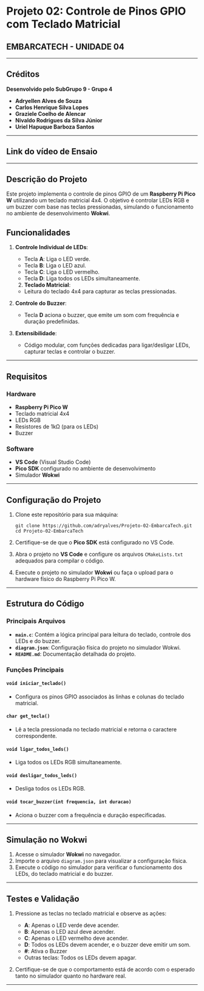 # Projeto 02: **Controle de Pinos GPIO com Teclado Matricial**
**EMBARCATECH - UNIDADE 04**
---

---

## Créditos
**Desenvolvido pelo SubGrupo 9 - Grupo 4**
- **Adryellen Alves de Souza**  
- **Carlos Henrique Silva Lopes**
- **Graziele Coelho de Alencar**  
- **Nivaldo Rodrigues da Silva Júnior**  
- **Uriel Hapuque Barboza Santos**

---
## **Link do vídeo de Ensaio**

---

## **Descrição do Projeto**
Este projeto implementa o controle de pinos GPIO de um **Raspberry Pi Pico W** utilizando um teclado matricial 4x4. O objetivo é controlar LEDs RGB e um buzzer com base nas teclas pressionadas, simulando o funcionamento no ambiente de desenvolvimento **Wokwi**.

## **Funcionalidades**

1. **Controle Individual de LEDs**:
   - Tecla **A**: Liga o LED verde.
   - Tecla **B**: Liga o LED azul.
   - Tecla **C**: Liga o LED vermelho.
   - Tecla **D**: Liga todos os LEDs simultaneamente.

   2. **Teclado Matricial**:
   - Leitura do teclado 4x4 para capturar as teclas pressionadas.
3. **Controle do Buzzer**:
   - Tecla **D** aciona o buzzer, que emite um som com frequência e duração predefinidas.

4. **Extensibilidade**:
   - Código modular, com funções dedicadas para ligar/desligar LEDs, capturar teclas e controlar o buzzer.

---

## Requisitos

### Hardware
- **Raspberry Pi Pico W**
- Teclado matricial 4x4
- LEDs RGB
- Resistores de 1kΩ (para os LEDs)
- Buzzer

### Software
- **VS Code** (Visual Studio Code)
- **Pico SDK** configurado no ambiente de desenvolvimento
- Simulador **Wokwi**

---

## Configuração do Projeto

1. Clone este repositório para sua máquina:

   ```
   git clone https://github.com/adryalves/Projeto-02-EmbarcaTech.git
   cd Projeto-02-EmbarcaTech
   ```

2. Certifique-se de que o **Pico SDK** está configurado no VS Code.

3. Abra o projeto no **VS Code** e configure os arquivos `CMakeLists.txt` adequados para compilar o código.

4. Execute o projeto no simulador **Wokwi** ou faça o upload para o hardware físico do Raspberry Pi Pico W.

---

## Estrutura do Código

### Principais Arquivos
- **`main.c`**: Contém a lógica principal para leitura do teclado, controle dos LEDs e do buzzer.
- **`diagram.json`**: Configuração física do projeto no simulador Wokwi.
- **`README.md`**: Documentação detalhada do projeto.

### Funções Principais

#### `void iniciar_teclado()`
- Configura os pinos GPIO associados às linhas e colunas do teclado matricial.

#### `char get_tecla()`
- Lê a tecla pressionada no teclado matricial e retorna o caractere correspondente.

#### `void ligar_todos_leds()`
- Liga todos os LEDs RGB simultaneamente.

#### `void desligar_todos_leds()`
- Desliga todos os LEDs RGB.

#### `void tocar_buzzer(int frequencia, int duracao)`
- Aciona o buzzer com a frequência e duração especificadas.

---

## Simulação no Wokwi

1. Acesse o simulador **Wokwi** no navegador.
2. Importe o arquivo `diagram.json` para visualizar a configuração física.
3. Execute o código no simulador para verificar o funcionamento dos LEDs, do teclado matricial e do buzzer.

---

## Testes e Validação

1. Pressione as teclas no teclado matricial e observe as ações:
   - **A**: Apenas o LED verde deve acender.
   - **B**: Apenas o LED azul deve acender.
   - **C**: Apenas o LED vermelho deve acender.
   - **D**: Todos os LEDs devem acender, e o buzzer deve emitir um som.
   - **#**: Ativa o Buzzer
   - Outras teclas: Todos os LEDs devem apagar.

3. Certifique-se de que o comportamento está de acordo com o esperado tanto no simulador quanto no hardware real.

---
